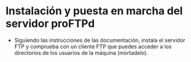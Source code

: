 # Instalación y puesta en marcha del servidor proFTPd

* Siguiendo las instrucciones de las documentación, instala el servidor FTP y comprueba con un cliente FTP que puedes acceder a los directorios de los usuarios de la máquina (mortadelo).
